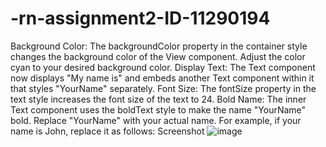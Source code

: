 # -rn-assignment2-ID-11290194
Background Color:
The backgroundColor property in the container style changes the background color of the View component. Adjust the color cyan to your desired background color.
Display Text:
The Text component now displays "My name is" and embeds another Text component within it that styles "YourName" separately.
Font Size:
The fontSize property in the text style increases the font size of the text to 24.
Bold Name:
The inner Text component uses the boldText style to make the name "YourName" bold.
Replace "YourName" with your actual name. For example, if your name is John, replace it as follows:
Screenshot
![image](https://github.com/Quaci-Perry/-rn-assignment2-ID-11290194/assets/170188245/99ca04fb-6f94-451a-a22f-c241918d58ec)
